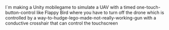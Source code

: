 I`m making a Unity mobilegame to simulate a UAV with a timed one-touch-button-control like Flappy Bird where you have to turn off the drone which is controlled by a way-to-hudge-lego-made-not-really-working-gun with a conductive crosshair that can control the touchscreen
